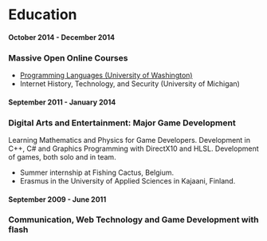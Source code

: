 # Education

#### October 2014 - December 2014

### Massive Open Online Courses

+ [Programming Languages (University of Washington)](https://www.coursera.org/account/accomplishments/records/XFAcd2xaBXbd9xET)
+ Internet History, Technology, and Security (University of Michigan)

#### September 2011 - January 2014

### Digital Arts and Entertainment: Major Game Development

Learning Mathematics and Physics for Game Developers. Development in C++, C# and Graphics Programming with DirectX10 and HLSL. Development of games, both solo and in team.

+ Summer internship at Fishing Cactus, Belgium.
+ Erasmus in the University of Applied Sciences in Kajaani, Finland.

#### September 2009 - June 2011

### Communication, Web Technology and Game Development with flash

